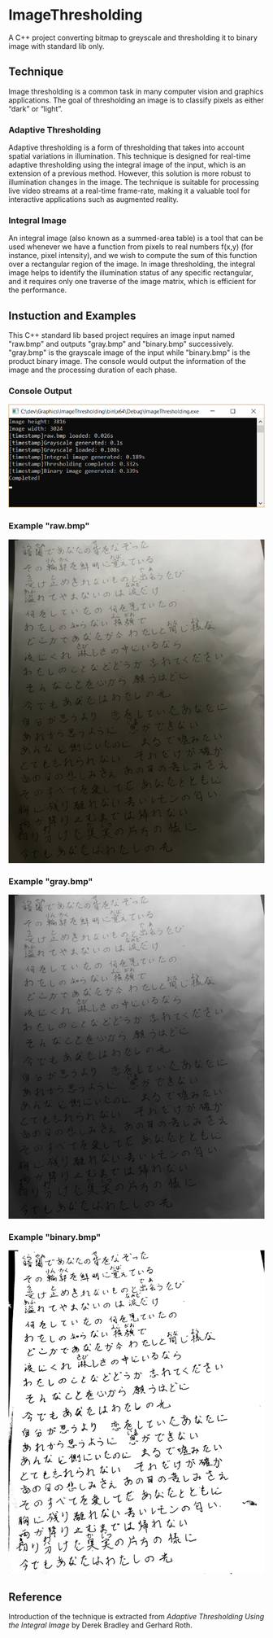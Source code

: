 # ImageThresholding
A C++ project converting bitmap to greyscale and thresholding it to binary image with standard lib only.

## Technique
Image thresholding is a common task in many computer vision and graphics applications. The goal of
thresholding an image is to classify pixels as either “dark” or “light”. 

### Adaptive Thresholding
Adaptive thresholding is a form of thresholding
that takes into account spatial variations in illumination. This technique is designed for real-time adaptive thresholding
using the integral image of the input, which is an extension of a previous method. However, this solution
is more robust to illumination changes in the image. The technique is suitable for processing live video streams at a real-time frame-rate, making it a valuable tool for interactive applications such as augmented reality.

### Integral Image
An integral image (also known as a summed-area table) is a tool that can be used whenever we have a function
from pixels to real numbers f(x,y) (for instance, pixel intensity), and we wish to compute the sum of this function
over a rectangular region of the image. In image thresholding, the integral image helps to identify the illumination status of any specific rectangular, and it requires only one traverse of the image matrix, which is efficient for the performance.

## Instuction and Examples
This C++ standard lib based project requires an image input named "raw.bmp" and outputs "gray.bmp" and "binary.bmp" successively. "gray.bmp" is the grayscale image of the input while "binary.bmp" is the product binary image. The console would output the information of the image and the processing duration of each phase.

### Console Output
![raw.bmp](https://github.com/Sendai25/ImageThresholding/blob/master/Compressed_image/console.jpg)

### Example "raw.bmp"
![raw.bmp](https://github.com/Sendai25/ImageThresholding/blob/master/Compressed_image/raw.jpg)

### Example "gray.bmp"
![raw.bmp](https://github.com/Sendai25/ImageThresholding/blob/master/Compressed_image/gray.jpg)

### Example "binary.bmp"
![raw.bmp](https://github.com/Sendai25/ImageThresholding/blob/master/Compressed_image/binary.jpg)

## Reference
Introduction of the technique is extracted from *Adaptive Thresholding Using the Integral Image* by Derek Bradley and Gerhard Roth.
